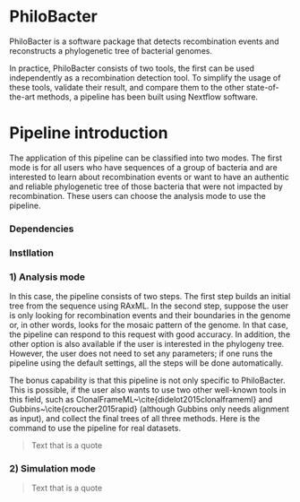 # PhiloBacter
PhiloBacter is a software package that detects recombination events and reconstructs a phylogenetic tree of bacterial genomes.

In practice, PhiloBacter consists of two tools, the first can be used independently as a recombination detection tool. To simplify the usage of these tools, validate their result, and compare them to the other state-of-the-art methods, a pipeline has been built using Nextflow software.

# Pipeline introduction

The application of this pipeline can be classified into two modes. The first mode is for all users who have sequences of a group of bacteria and are interested to learn about recombination events or want to have an authentic and reliable phylogenetic tree of those bacteria that were not impacted by recombination. These users can choose the analysis mode to use the pipeline. 


### Dependencies
### Instllation
### 1) Analysis mode
In this case, the pipeline consists of two steps. The first step builds an initial tree from the sequence using RAxML. In the second step, suppose the user is only looking for recombination events and their boundaries in the genome or, in other words, looks for the mosaic pattern of the genome. In that case, the pipeline can respond to this request with good accuracy. In addition, the other option is also available if the user is interested in the phylogeny tree. However, the user does not need to set any parameters; if one runs the pipeline using the default settings, all the steps will be done automatically. 

The bonus capability is that this pipeline is not only specific to PhiloBacter. This is possible, if the user also wants to use two other well-known tools in this field, such as ClonalFrameML~\cite{didelot2015clonalframeml} and Gubbins~\cite{croucher2015rapid} (although Gubbins only needs alignment as input), and collect the final trees of all three methods. Here is the command to use the pipeline for real datasets.


> Text that is a quote
### 2) Simulation mode
> Text that is a quote
